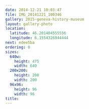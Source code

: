 ```yaml
---
date: 2014-12-21 10:03:47
file: IMG_20141221_100346
gallery: 2015-geneva-history-museum
layout: gallery-photo
location:
  latitude: 46.201404555556
  longitude: 6.1554326944444
next: edee5ba
ordering: 0
sizes:
  640w:
    height: 475
    width: 640
  200x200:
    height: 200
    width: 200
  96x96:
    height: 96
    width: 96
title: 
---
```


